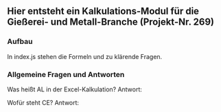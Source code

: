 ## Hier entsteht ein Kalkulations-Modul für die Gießerei- und Metall-Branche (Projekt-Nr. 269)

### Aufbau

In index.js stehen die Formeln und zu klärende Fragen.

### Allgemeine Fragen und Antworten

Was heißt AL in der Excel-Kalkulation?
Antwort:

Wofür steht CE?
Antwort:
